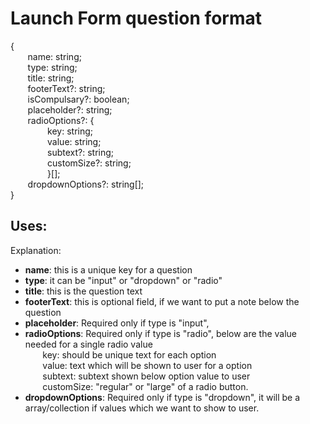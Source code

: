  # Launch Form question format
 
{   
 &nbsp; &nbsp; &nbsp; &nbsp;name: string;<br />
 &nbsp; &nbsp; &nbsp; &nbsp;type: string;<br />
 &nbsp; &nbsp; &nbsp; &nbsp;title: string;<br />
 &nbsp; &nbsp; &nbsp; &nbsp;footerText?: string;<br />
 &nbsp; &nbsp; &nbsp; &nbsp;isCompulsary?: boolean;<br />
 &nbsp; &nbsp; &nbsp; &nbsp;placeholder?: string;<br />
 &nbsp; &nbsp; &nbsp; &nbsp;radioOptions?: {<br />
 &nbsp; &nbsp; &nbsp; &nbsp; &nbsp; &nbsp; &nbsp; &nbsp;key: string;<br />
 &nbsp; &nbsp; &nbsp; &nbsp; &nbsp; &nbsp; &nbsp; &nbsp;value: string;<br />
 &nbsp; &nbsp; &nbsp; &nbsp; &nbsp; &nbsp; &nbsp; &nbsp;subtext?: string;<br />
 &nbsp; &nbsp; &nbsp; &nbsp; &nbsp; &nbsp; &nbsp; &nbsp;customSize?: string;<br />
 &nbsp; &nbsp; &nbsp; &nbsp; &nbsp; &nbsp; &nbsp; &nbsp;}[];<br />
 &nbsp; &nbsp; &nbsp; &nbsp;dropdownOptions?: string[];<br />
}<br />

## Uses:

Explanation:

*   **name**: this is a unique key for a question
*   **type**: it can be "input" or "dropdown" or "radio"
*   **title**: this is the question text
*   **footerText**: this is optional field, if we want to put a note below the question
*   **placeholder**: Required only if type is "input",
*   **radioOptions**: Required only if type is "radio", below are the value needed for a single radio value<br />
        &nbsp; &nbsp; &nbsp; &nbsp;key: should be unique text for each option<br />
        &nbsp; &nbsp; &nbsp; &nbsp;value: text which will be shown to user for a option<br />
	&nbsp; &nbsp; &nbsp; &nbsp;subtext: subtext shown below option value to user<br />
        &nbsp; &nbsp; &nbsp; &nbsp;customSize: "regular" or "large" of a radio button.<br />
*   **dropdownOptions**: Required only if type is "dropdown", it will be a array/collection if values which we want to show to user.
